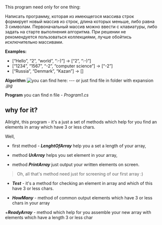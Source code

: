 This program need only for one thing:


Написать программу, которая из имеющегося массива строк формирует новый массив из строк, длина которых меньше, либо равна 3 символам. Первоначальный массив можно ввести с клавиатуры, либо задать на старте выполнения алгоритма. При решении не рекомендуется пользоваться коллекциями, лучше обойтись исключительно массивами.

__Examples:__
- [“Hello”, “2”, “world”, “:-)”] → [“2”, “:-)”]
- [“1234”, “1567”, “-2”, “computer science”] → [“-2”]
- [“Russia”, “Denmark”, “Kazan”] → []

__Algorithm__ ![you can find here:]() --- or just find file in folder with expansion *.jpg*

__Program__ you can find n file - *Program1.cs* 

## why for it?
Allright, this program - it's a just a set of methods which help for you find an elements in array which have 3 or less chars. 

Well, 
+ first method - __*LenghtOfArray*__ help you a set a length of your array,  

+ method  __*UrArray*__ helps you set element in your array, 

+ method  __*PrintArray*__ just output your written elements on screen. 

> Oh, all that's method need just for screening of our first array :) 

+ __*Test*__ - it's a method for checking an element in array and which of this have 3 or less chars. 

+ __*HowMany*__ - method of common output elements which have 3 or less chars in your array  

+__*ReadyArray*__ - method which help for you assemble your new array with elements which have a length 3 or less char